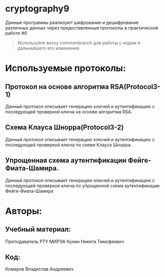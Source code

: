 # cryptography9
Данные программы реализуют шифрование и дешифрование различных данных через предоставленные протоколы в практической работе #9

>Используйте ветку commonbranch для работы с кодом и дальнейшего его изменения.
# Используемые протоколы:
## Протокол на основе алгоритма RSA(Protocol3-1)
Данный протокол описывает генерацию ключей и аутентификацию с последующей проверкой ключа на основе алгоритма RSA. 
## Схема Клауса Шнорра(Protocol3-2)
Данный протокол описывает генерацию ключей и аутентификацию с последующей проверкой ключа по схеме Клауса Шнорра.
## Упрощенная схема аутентификации Фейге-Фиата-Шамира.
Данный протокол описывает генерацию ключей и аутентификацию с последующей проверкой ключа по упрощенной схема аутентификации Фейге-Фиата-Шамира
# Авторы: 
## Учебный материал:
Преподаватель РТУ МИРЭА Кунин Никита Тимофеевич
## Код:
Комаров Владислав Андреевич
